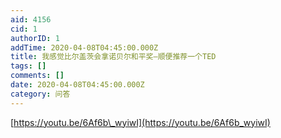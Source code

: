 ```yaml
---
aid: 4156
cid: 1
authorID: 1
addTime: 2020-04-08T04:45:00.000Z
title: 我感觉比尔盖茨会拿诺贝尔和平奖–顺便推荐一个TED
tags: []
comments: []
date: 2020-04-08T04:45:00.000Z
category: 问答
---
```


[https://youtu.be/6Af6b\_wyiwI](https://youtu.be/6Af6b_wyiwI)
